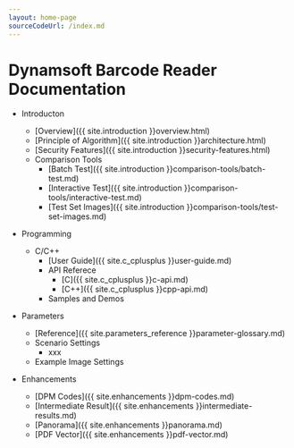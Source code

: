 ```yaml
---
layout: home-page
sourceCodeUrl: /index.md
---
```


# Dynamsoft Barcode Reader Documentation  

- Introducton
   - [Overview]({{ site.introduction }}overview.html)
   - [Principle of Algorithm]({{ site.introduction }}architecture.html)
   - [Security Features]({{ site.introduction }}security-features.html)
   - Comparison Tools
      - [Batch Test]({{ site.introduction }}comparison-tools/batch-test.md)
      - [Interactive Test]({{ site.introduction }}comparison-tools/interactive-test.md)
      - [Test Set Images]({{ site.introduction }}comparison-tools/test-set-images.md)

- Programming
   - C/C++
      - [User Guide]({{ site.c_cplusplus }}user-guide.md)
      - API Referece
         - [C]({{ site.c_cplusplus }}c-api.md)
         - [C++]({{ site.c_cplusplus }}cpp-api.md)
      - Samples and Demos

- Parameters
   - [Reference]({{ site.parameters_reference }}parameter-glossary.md)
   - Scenario Settings
      - xxx
   - Example Image Settings

- Enhancements
   - [DPM Codes]({{ site.enhancements }}dpm-codes.md)
   - [Intermediate Result]({{ site.enhancements }}intermediate-results.md)
   - [Panorama]({{ site.enhancements }}panorama.md)
   - [PDF Vector]({{ site.enhancements }}pdf-vector.md)

